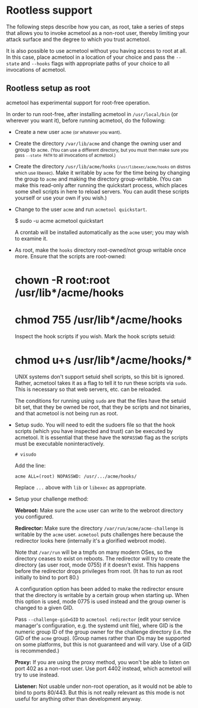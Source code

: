 Rootless support
================

The following steps describe how you can, as root, take a series of steps that allows
you to invoke acmetool as a non-root user, thereby limiting your attack surface and
the degree to which you trust acmetool.

It is also possible to use acmetool without you having access to root at all.
In this case, place acmetool in a location of your choice and pass the
`--state` and `--hooks` flags with appropriate paths of your choice to all
invocations of acmetool.

Rootless setup as root
----------------------

acmetool has experimental support for root-free operation.

In order to run root-free, after installing acmetool in `/usr/local/bin` (or
wherever you want it), before running acmetool, do the following:

- Create a new user `acme` <small>(or whatever you want)</small>.

- Create the directory `/var/lib/acme` and change the owning user and group to
  `acme`. <small>(You can use a different directory, but you must then make sure you
  pass `--state PATH` to all invocations of acmetool.)</small>

- Create the directory `/usr/lib/acme/hooks` <small>(`/usr/libexec/acme/hooks` on
  distros which use libexec)</small>.  Make it writable by `acme` for the time being by
  changing the group to `acme` and making the directory group-writable. (You
  can make this read-only after running the quickstart process, which places
  some shell scripts in here to reload servers. You can audit these scripts
  yourself or use your own if you wish.)

- Change to the user `acme` and run `acmetool quickstart`.

    $ sudo -u acme acmetool quickstart

  A crontab will be installed automatically as the `acme` user; you may wish to
  examine it.

- As root, make the `hooks` directory root-owned/not group writable once more.
  Ensure that the scripts are root-owned:

    # chown -R root:root /usr/lib*/acme/hooks
    # chmod 755 /usr/lib*/acme/hooks

  Inspect the hook scripts if you wish. Mark the hook scripts setuid:

    # chmod u+s /usr/lib*/acme/hooks/*

  UNIX systems don't support setuid shell scripts, so this bit is ignored.
  Rather, acmetool takes it as a flag to tell it to run these scripts via
  `sudo`. This is necessary so that web servers, etc. can be reloaded.

  The conditions for running using `sudo` are that the files have the setuid
  bit set, that they be owned be root, that they be scripts and not binaries,
  and that acmetool is not being run as root.

- Setup sudo. You will need to edit the sudoers file so that the hook scripts
  (which you have inspected and trust) can be executed by acmetool. It is
  essential that these have the `NOPASSWD` flag as the scripts must be executable
  noninteractively.

  `# visudo`

  Add the line:

  `acme ALL=(root) NOPASSWD: /usr/.../acme/hooks/`

  Replace `...` above with `lib` or `libexec` as appropriate.

- Setup your challenge method:

  **Webroot:** Make sure the `acme` user can write to the webroot directory you
  configured.

  **Redirector:** Make sure the directory `/var/run/acme/acme-challenge` is
  writable by the `acme` user. `acmetool` puts challenges here because the
  redirector looks here (internally it's a glorified webroot mode).

  Note that `/var/run` will be a tmpfs on many modern OSes, so the directory
  ceases to exist on reboots. The redirector will try to create the directory
  (as user root, mode 0755) if it doesn't exist. This happens before the
  redirector drops privileges from root. (It has to run as root initially to
  bind to port 80.)

  A configuration option has been added to make the redirector ensure that
  the directory is writable by a certain group when starting up. When this
  option is used, mode 0775 is used instead and the group owner is changed
  to a given GID.

  Pass `--challenge-gid=GID` to `acmetool redirector` (edit your service
  manager's configuration, e.g. the systemd unit file), where GID is the
  numeric group ID of the group owner for the challenge directory (i.e. the GID
  of the `acme` group). (Group names rather than IDs may be supported on some
  platforms, but this is not guaranteed and will vary. Use of a GID is
  recommended.)

  **Proxy:** If you are using the proxy method, you won't be able to listen on
  port 402 as a non-root user. Use port 4402 instead, which acmetool will try
  to use instead.

  **Listener:** Not usable under non-root operation, as it would not be able
  to bind to ports 80/443. But this is not really relevant as this mode is
  not useful for anything other than development anyway.
